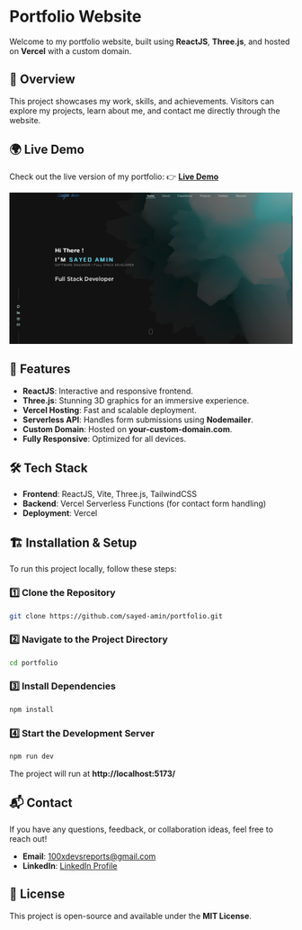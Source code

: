# Portfolio Website

Welcome to my portfolio website, built using **ReactJS**, **Three.js**, and hosted on **Vercel** with a custom domain.

## 🚀 Overview
This project showcases my work, skills, and achievements. Visitors can explore my projects, learn about me, and contact me directly through the website.

## 🌍 Live Demo
Check out the live version of my portfolio:
👉 **[Live Demo](https://sayedamin.in)**

![Portfolio Preview](public/portfolio.png)

## 📌 Features
- **ReactJS**: Interactive and responsive frontend.
- **Three.js**: Stunning 3D graphics for an immersive experience.
- **Vercel Hosting**: Fast and scalable deployment.
- **Serverless API**: Handles form submissions using **Nodemailer**.
- **Custom Domain**: Hosted on **your-custom-domain.com**.
- **Fully Responsive**: Optimized for all devices.

## 🛠️ Tech Stack
- **Frontend**: ReactJS, Vite, Three.js, TailwindCSS
- **Backend**: Vercel Serverless Functions (for contact form handling)
- **Deployment**: Vercel

## 🏗️ Installation & Setup
To run this project locally, follow these steps:

### 1️⃣ Clone the Repository
```sh
git clone https://github.com/sayed-amin/portfolio.git
```

### 2️⃣ Navigate to the Project Directory
```sh
cd portfolio
```

### 3️⃣ Install Dependencies
```sh
npm install
```

### 4️⃣ Start the Development Server
```sh
npm run dev
```

The project will run at **http://localhost:5173/**

## 📬 Contact
If you have any questions, feedback, or collaboration ideas, feel free to reach out!
- **Email**: 100xdevsreports@gmail.com
- **LinkedIn**: [LinkedIn Profile](https://www.linkedin.com/in/mohammed-amin-sayed/)

## 📜 License
This project is open-source and available under the **MIT License**.

